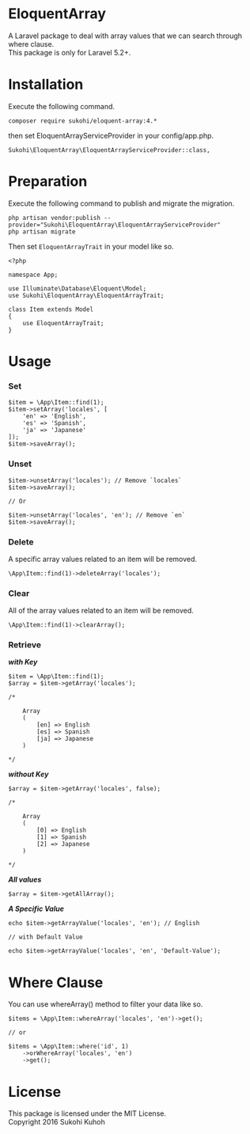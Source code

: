 # EloquentArray
A Laravel package to deal with array values that we can search through where clause.  
This package is only for Laravel 5.2+.

# Installation

Execute the following command.

    composer require sukohi/eloquent-array:4.*
    
then set EloquentArrayServiceProvider in your config/app.php.

    Sukohi\EloquentArray\EloquentArrayServiceProvider::class, 
    
# Preparation

Execute the following command to publish and migrate the migration.

    php artisan vendor:publish --provider="Sukohi\EloquentArray\EloquentArrayServiceProvider"
    php artisan migrate
    
Then set `EloquentArrayTrait` in your model like so.

    <?php
    
    namespace App;

    use Illuminate\Database\Eloquent\Model;
    use Sukohi\EloquentArray\EloquentArrayTrait;
    
    class Item extends Model
    {
        use EloquentArrayTrait;
    }

# Usage

### Set

    $item = \App\Item::find(1);
    $item->setArray('locales', [
        'en' => 'English',
        'es' => 'Spanish',
        'ja' => 'Japanese'
    ]);
    $item->saveArray();
    
### Unset

    $item->unsetArray('locales'); // Remove `locales`
    $item->saveArray();
    
    // Or
    
    $item->unsetArray('locales', 'en'); // Remove `en`
    $item->saveArray();

### Delete

A specific array values related to an item will be removed.

    \App\Item::find(1)->deleteArray('locales');
    
### Clear

All of the array values related to an item will be removed.

    \App\Item::find(1)->clearArray();

### Retrieve 

***with Key***

    $item = \App\Item::find(1);
    $array = $item->getArray('locales');

    /* 
    
        Array
        (
            [en] => English
            [es] => Spanish
            [ja] => Japanese
        )
    
    */

***without Key***
    
    $array = $item->getArray('locales', false);
    
    /* 
    
        Array
        (
            [0] => English
            [1] => Spanish
            [2] => Japanese
        )
    
    */

***All values***

    $array = $item->getAllArray();

***A Specific Value***

    echo $item->getArrayValue('locales', 'en'); // English

    // with Default Value
    
    echo $item->getArrayValue('locales', 'en', 'Default-Value');

# Where Clause

You can use whereArray() method to filter your data like so.

    $items = \App\Item::whereArray('locales', 'en')->get();
    
    // or
    
    $items = \App\Item::where('id', 1)
        ->orWhereArray('locales', 'en')
        ->get();
    
# License

This package is licensed under the MIT License.  
Copyright 2016 Sukohi Kuhoh